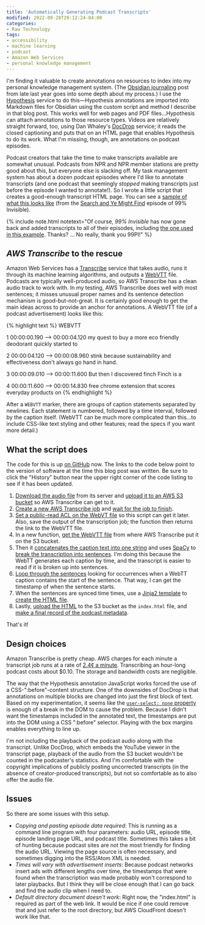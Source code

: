 ```yaml
---
title: 'Automatically Generating Podcast Transcripts'
modified: 2022-09-28T20:12:24-04:00
categories:
- Raw Technology
tags:
- accessibility
- machine learning
- podcast
- Amazon Web Services
- personal knowledge management
---
```

I'm finding it valuable to create annotations on resources to index into my personal knowledge management system.
(The [Obsidian journaling](https://dltj.org/article/obsidian-journaling/) post from late last year goes into some depth about my process.)
I use the [Hypothesis](https://hypothes.is/) service to do this—Hypothesis annotations are imported into Markdown files for Obsidian using the custom script and method I describe in that blog post.
This works well for web pages and PDF files...Hypothesis can attach annotations to those resource types.
Videos are relatively straight forward, too, using Dan Whaley's [DocDrop](https://docdrop.org/) service; it reads the closed captioning and puts that on an HTML page that enables Hypothesis to do its work.
What I'm missing, though, are annotations on podcast episodes.

Podcast creators that take the time to make transcripts available are somewhat unusual.
Podcasts from NPR and NPR member stations are pretty good about this, but everyone else is slacking off.
My task management system has about a dozen podcast episodes where I'd like to annotate transcripts (and one podcast that seemingly _stopped_ making transcripts just before the episode I wanted to annotate!).
So I wrote a little script that creates a good-enough transcript HTML page.
You can see a [sample of what this looks like](https://media.dltj.org/unchecked-transcript/20220928T194120-99-_Invisible--Search_and_Ye_Might_Find/index.html) (from the [Search and Ye Might Find](https://99percentinvisible.org/episode/search-and-ye-might-find/) episode of 99% Invisible).

{% include note.html notetext="Of course, <i>99% Invisible</i> has now gone back and added transcripts to all of their episodes, including <a href='https://99percentinvisible.org/episode/search-and-ye-might-find/transcript'>the one used in this example</a>. Thanks? ... No really, thank you 99PI!" %}

## _AWS Transcribe_ to the rescue
Amazon Web Services has a [Transcribe](https://aws.amazon.com/transcribe/) service that takes audio, runs it through its machine learning algorithms, and outputs a [WebVTT](https://www.w3.org/TR/webvtt1/) file.
Podcasts are typically well-produced audio, so AWS Transcribe has a clean audio track to work with.
In my testing, AWS Transcribe does well with most sentences; it misses unusual proper names and its sentence detection mechanism is good-but-not-great.
It is certainly good enough to get the main ideas across to provide an anchor for annotations.
A WebVTT file (of a podcast advertisement) looks like this:

{% highlight text %}
WEBVTT

1
00:00:00.190 --> 00:00:04.120
my quest to buy a more eco friendly deodorant quickly started to

2
00:00:04.120 --> 00:00:08.960
stink because sustainability and effectiveness don't always go hand in hand.

3
00:00:09.010 --> 00:00:11.600
But then I discovered finch Finch is a

4
00:00:11.600 --> 00:00:14.830
free chrome extension that scores everyday products on
{% endhighlight %}

After a `WEBVTT` marker, there are groups of caption statements separated by newlines.
Each statement is numbered, followed by a time interval, followed by the caption itself.
(WebVTT can be much more complicated than this...to include CSS-like text styling and other features; read the specs if you want more detail.)

## What the script does
The code for this is up [on GitHub](https://github.com/dltj/unchecked-transcript) now.
The links to the code below point to the version of software at the time this blog post was written.
Be sure to click the "History" button near the upper right corner of the code listing to see if it has been updated.

1. [Download the audio file](https://github.com/dltj/unchecked-transcript/blob/7262d38d16d63e46792f84d0ce822bc238b13c2a/unchecked_transcript/create_transcript.py#L13) from its server and [upload it to an AWS S3 bucket](https://github.com/dltj/unchecked-transcript/blob/7262d38d16d63e46792f84d0ce822bc238b13c2a/unchecked_transcript/create_transcript.py#L28) so AWS Transcribe can get to it.
1. [Create a new AWS Transcribe job](https://github.com/dltj/unchecked-transcript/blob/7262d38d16d63e46792f84d0ce822bc238b13c2a/unchecked_transcript/create_transcript.py#L34) and [wait for the job to finish](https://github.com/dltj/unchecked-transcript/blob/7262d38d16d63e46792f84d0ce822bc238b13c2a/unchecked_transcript/create_transcript.py#L51).
1. [Set a public-read ACL on the WebVT file](https://github.com/dltj/unchecked-transcript/blob/7262d38d16d63e46792f84d0ce822bc238b13c2a/unchecked_transcript/create_transcript.py#L59) so this script can get it later. Also, save the output of the transcription job; the function then returns the link to the WebVTT file.
1. In a new function, [get the WebVTT file](https://github.com/dltj/unchecked-transcript/blob/7262d38d16d63e46792f84d0ce822bc238b13c2a/unchecked_transcript/create_html.py#L9) from where AWS Transcribe put it on the S3 bucket.
1. Then it [concatenates the caption text into one string](https://github.com/dltj/unchecked-transcript/blob/7262d38d16d63e46792f84d0ce822bc238b13c2a/unchecked_transcript/create_html.py#L16) and uses [SpaCy](https://spacy.io/) to [break the transcription into sentences](https://github.com/dltj/unchecked-transcript/blob/7262d38d16d63e46792f84d0ce822bc238b13c2a/unchecked_transcript/create_html.py#L21). I'm doing this because the WebTT generates each caption by time, and the transcript is easier to read if it is broken up into sentences.
1. [Loop through the sentences](https://github.com/dltj/unchecked-transcript/blob/7262d38d16d63e46792f84d0ce822bc238b13c2a/unchecked_transcript/create_html.py#L29) looking for occurrences when a WebTT caption contains the start of the sentence. That way, I can get the timestamp of when the sentence starts.
1. When the sentences are synced time times, use a [Jinja2 template](https://jinja.palletsprojects.com/) to [create the HTML file](https://github.com/dltj/unchecked-transcript/blob/7262d38d16d63e46792f84d0ce822bc238b13c2a/unchecked_transcript/create_html.py#L54).
1. Lastly, [upload the HTML](https://github.com/dltj/unchecked-transcript/blob/7262d38d16d63e46792f84d0ce822bc238b13c2a/unchecked_transcript/upload_html.py#L8) to the S3 bucket as the `index.html` file, and [make a final record of the podcast metadata](https://github.com/dltj/unchecked-transcript/blob/7262d38d16d63e46792f84d0ce822bc238b13c2a/unchecked_transcript/cli.py#L59).

That's it!

## Design choices
Amazon Transcribe is pretty cheap.
AWS charges for each minute a transcript job runs at a rate of [2.4¢ a minute](https://aws.amazon.com/transcribe/pricing/).
Transcribing an hour-long podcast costs about $0.10.
The storage and bandwidth costs are negligible.

The way that the Hypothesis annotation JavaScript works forced the use of a CSS-":before"-content structure.
One of the downsides of DocDrop is that annotations on multiple blocks are changed into just the first block of text.
Based on my experimentation, it seems like the [`user-select: none` property](https://developer.mozilla.org/en-US/docs/Web/CSS/user-select) is enough of a break in the DOM to cause the problem.
Because I didn't want the timestamps included in the annotated text, the timestamps are put into the DOM using a CSS ":before" selector.
Playing with the box margins enables everything to line up.

I'm not including the playback of the podcast audio along with the transcript.
Unlike DocDrop, which embeds the YouTube viewer in the transcript page, playback of the audio from the S3 bucket wouldn't be counted in the podcaster's statistics.
And I'm comfortable with the copyright implications of publicly posting uncorrected transcripts (in the absence of creator-produced transcripts), but not so comfortable as to also offer the audio file.

## Issues
So there are some issues with this setup.

* *Copying and pasting episode data required*: This is running as a command line program with four parameters: audio URL, episode title, episode landing page URL, and podcast title. Sometimes this takes a bit of hunting because podcast sites are not the most friendly for finding the audio URL. Viewing the page source is often necessary, and sometimes digging into the RSS/Atom XML is needed.
* *Times will vary with advertisement inserts*: Because podcast networks insert ads with different lengths over time, the timestamps that were found when the transcription was made probably won't correspond to later playbacks. But I think they will be close enough that I can go back and find the audio clip when I need to.
* *Default directory document doesn't work*: Right now, the "index.html" is required as part of the web link. It would be nice if one could remove that and just refer to the root directory, but AWS CloudFront doesn't work like that.

